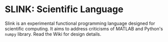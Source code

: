 # SLINK: Scientific Language

Slink is an experimental functional programming language designed for scientific computing. It aims to address criticisms of MATLAB and Python's `numpy` library. Read the Wiki for design details.
